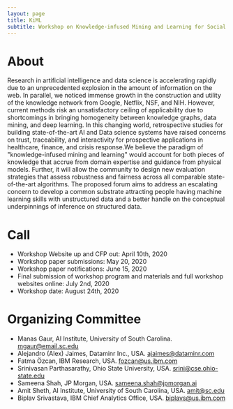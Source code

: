 ```yaml
---
layout: page
title: KiML
subtitle: Workshop on Knowledge-infused Mining and Learning for Social Impact
---
```


# About
Research in artificial intelligence and data science is accelerating rapidly due to an unprecedented explosion in the amount of information on the web. In parallel, we noticed immense growth in the construction and utility of the knowledge network from Google, Netflix, NSF, and NIH. However, current methods risk an unsatisfactory ceiling of applicability due to shortcomings in bringing homogeneity between knowledge graphs, data mining, and deep learning. In this changing world, retrospective studies for building state-of-the-art AI and Data science systems have raised concerns on trust, traceability, and interactivity for prospective applications in healthcare, finance, and crisis response.We believe the paradigm of "knowledge-infused mining and learning"  would account for both pieces of knowledge that accrue from domain expertise and guidance from physical models. Further, it will allow the community to design new evaluation strategies that assess robustness and fairness across all comparable state-of-the-art algorithms. The proposed forum aims to address an escalating concern to develop a common substrate attracting people having machine learning skills with unstructured data and a better handle on the conceptual underpinnings of inference on structured data.

# Call

* Workshop Website up and CFP out: April 10th, 2020
* Workshop paper submissions: May 20, 2020
* Workshop paper notifications: June 15, 2020
* Final submission of workshop program and materials and full workshop websites online: July 2nd, 2020
* Workshop date: August 24th, 2020

# Organizing Committee

* Manas Gaur,  AI Institute, University of South Carolina. mgaur@email.sc.edu 
* Alejandro (Alex) Jaimes, Dataminr Inc., USA. ajaimes@dataminr.com 
* Fatma Özcan, IBM Research, USA.  fozcan@us.ibm.com 
* Srinivasan Parthasarathy, Ohio State University, USA. srini@cse.ohio-state.edu 
* Sameena Shah, JP Morgan, USA. sameena.shah@jpmorgan.ai 
* Amit Sheth, AI Institute, University of South Carolina, USA. amit@sc.edu 
* Biplav Srivastava, IBM Chief Analytics Office, USA. biplavs@us.ibm.com 
